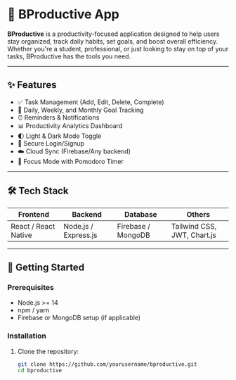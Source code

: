 # 📱 BProductive App

**BProductive** is a productivity-focused application designed to help users stay organized, track daily habits, set goals, and boost overall efficiency. Whether you're a student, professional, or just looking to stay on top of your tasks, BProductive has the tools you need.

---

## ✨ Features

- ✅ Task Management (Add, Edit, Delete, Complete)
- 📅 Daily, Weekly, and Monthly Goal Tracking
- ⏰ Reminders & Notifications
- 📊 Productivity Analytics Dashboard
- 🌓 Light & Dark Mode Toggle
- 🔐 Secure Login/Signup
- ☁️ Cloud Sync (Firebase/Any backend)
- 🧠 Focus Mode with Pomodoro Timer

---

## 🛠️ Tech Stack

| Frontend      | Backend       | Database      | Others              |
|---------------|---------------|----------------|---------------------|
| React / React Native | Node.js / Express.js | Firebase / MongoDB | Tailwind CSS, JWT, Chart.js |

---

## 🚀 Getting Started

### Prerequisites

- Node.js >= 14
- npm / yarn
- Firebase or MongoDB setup (if applicable)

### Installation

1. Clone the repository:
   ```bash
   git clone https://github.com/yourusername/bproductive.git
   cd bproductive
